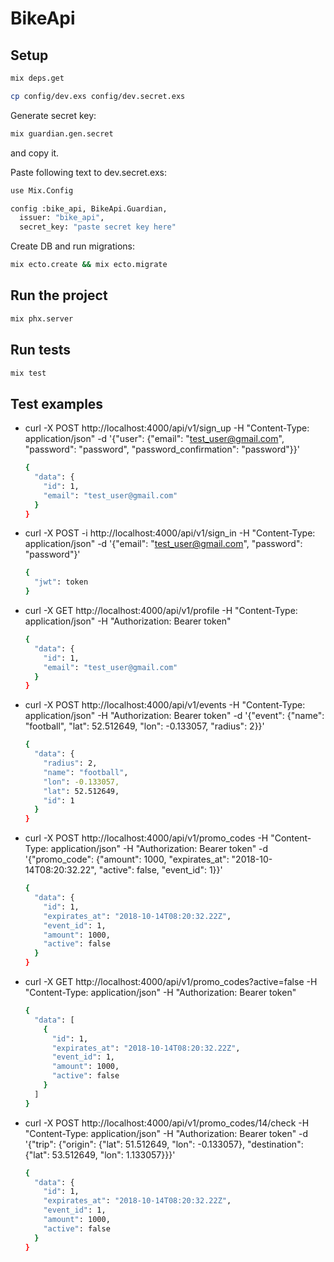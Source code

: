 # BikeApi

  ## Setup

  ```sh
  mix deps.get
  ```

  ```sh
  cp config/dev.exs config/dev.secret.exs
  ```

  Generate secret key:
  ```sh
  mix guardian.gen.secret
  ```
  and copy it.

  Paste following text to dev.secret.exs:
  ```sh
  use Mix.Config

  config :bike_api, BikeApi.Guardian,
    issuer: "bike_api",
    secret_key: "paste secret key here"
  ```

  Create DB and run migrations:
  ```sh
  mix ecto.create && mix ecto.migrate
  ```

  ## Run the project

  ```sh
  mix phx.server
  ```

  ## Run tests

  ```sh
  mix test
  ```

  ## Test examples

  * curl -X POST http://localhost:4000/api/v1/sign_up -H "Content-Type: application/json" -d '{"user": {"email": "test_user@gmail.com", "password": "password", "password_confirmation": "password"}}'
    ```sh
    {
      "data": {
        "id": 1,
        "email": "test_user@gmail.com"
      }
    }
    ```
  * curl -X POST -i http://localhost:4000/api/v1/sign_in -H "Content-Type: application/json" -d '{"email": "test_user@gmail.com", "password": "password"}'
    ```sh
    {
      "jwt": token
    }
    ```
  * curl -X GET http://localhost:4000/api/v1/profile -H "Content-Type: application/json" -H "Authorization: Bearer token"
    ```sh
    {
      "data": {
        "id": 1,
        "email": "test_user@gmail.com"
      }
    }
    ```
  * curl -X POST http://localhost:4000/api/v1/events -H "Content-Type: application/json" -H "Authorization: Bearer token" -d '{"event": {"name": "football", "lat": 52.512649, "lon": -0.133057, "radius": 2}}'
    ```sh
    {
      "data": {
        "radius": 2,
        "name": "football",
        "lon": -0.133057,
        "lat": 52.512649,
        "id": 1
      }
    }
    ```
  * curl -X POST http://localhost:4000/api/v1/promo_codes -H "Content-Type: application/json" -H "Authorization: Bearer token" -d '{"promo_code": {"amount": 1000, "expirates_at": "2018-10-14T08:20:32.22", "active": false, "event_id": 1}}'
    ```sh
    {
      "data": {
        "id": 1,
        "expirates_at": "2018-10-14T08:20:32.22Z",
        "event_id": 1,
        "amount": 1000,
        "active": false
      }
    }
    ```
  * curl -X GET http://localhost:4000/api/v1/promo_codes\?active\=false -H "Content-Type: application/json" -H "Authorization: Bearer token"
    ```sh
    {
      "data": [
        {
          "id": 1,
          "expirates_at": "2018-10-14T08:20:32.22Z",
          "event_id": 1,
          "amount": 1000,
          "active": false
        }
      ]
    }
    ```
  * curl -X POST http://localhost:4000/api/v1/promo_codes/14/check -H "Content-Type: application/json" -H "Authorization: Bearer token" -d '{"trip": {"origin": {"lat": 51.512649, "lon": -0.133057}, "destination": {"lat": 53.512649, "lon": 1.133057}}}'
    ```sh
    {
      "data": {
        "id": 1,
        "expirates_at": "2018-10-14T08:20:32.22Z",
        "event_id": 1,
        "amount": 1000,
        "active": false
      }
    }
    ```
